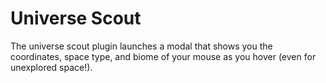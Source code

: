 # Universe Scout

The universe scout plugin launches a modal that shows you the coordinates, space type, and biome of your mouse as you hover (even for unexplored space!).
